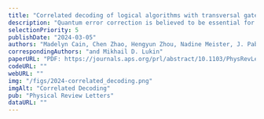 ```yaml
---
title: "Correlated decoding of logical algorithms with transversal gates"
description: "Quantum error correction is believed to be essential for scalable quantum computation, but its implementation is challenging due to its considerable space-time overhead. Motivated by recent experiments demonstrating efficient manipulation of logical qubits using transversal gates [Bluvstein et al., Nature (London) 626, 58 (2024)], we show that the performance of logical algorithms can be substantially improved by decoding the qubits jointly to account for error propagation during transversal entangling gates. We find that such correlated decoding improves the performance of both Clifford and non-Clifford transversal entangling gates, and explore two decoders offering different computational runtimes and accuracies. In particular, by leveraging the deterministic propagation of stabilizer measurement errors, we find that correlated decoding enables the number of noisy syndrome extraction rounds between gates to be reduced from O⁡(d) to O(1) in transversal Clifford circuits, where 𝑑 is the code distance. We verify numerically that this approach substantially reduces the space-time cost of deep logical Clifford circuits. These results demonstrate that correlated decoding provides a major advantage in early fault-tolerant computation, as realized in recent experiments, and further indicate it has considerable potential to reduce the space-time cost in large-scale logical algorithms."
selectionPriority: 5
publishDate: "2024-03-05"
authors: "Madelyn Cain, Chen Zhao, Hengyun Zhou, Nadine Meister, J. Pablo Bonilla Ataides, Arthur Jaffe, Dolev Bluvstein"
correspondingAuthors: "and Mikhail D. Lukin"
paperURL: "PDF: https://journals.aps.org/prl/abstract/10.1103/PhysRevLett.133.240602"
codeURL: ""
webURL: ""
img: "/figs/2024-correlated_decoding.png"
imgAlt: "Correlated Decoding"
pub: "Physical Review Letters"
dataURL: ""
---
```

